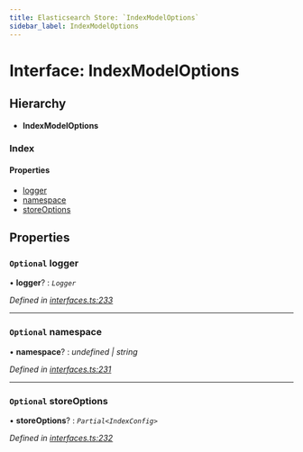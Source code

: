 ```yaml
---
title: Elasticsearch Store: `IndexModelOptions`
sidebar_label: IndexModelOptions
---
```


# Interface: IndexModelOptions

## Hierarchy

* **IndexModelOptions**

### Index

#### Properties

* [logger](indexmodeloptions.md#optional-logger)
* [namespace](indexmodeloptions.md#optional-namespace)
* [storeOptions](indexmodeloptions.md#optional-storeoptions)

## Properties

### `Optional` logger

• **logger**? : *`Logger`*

*Defined in [interfaces.ts:233](https://github.com/terascope/teraslice/blob/d3a803c3/packages/elasticsearch-store/src/interfaces.ts#L233)*

___

### `Optional` namespace

• **namespace**? : *undefined | string*

*Defined in [interfaces.ts:231](https://github.com/terascope/teraslice/blob/d3a803c3/packages/elasticsearch-store/src/interfaces.ts#L231)*

___

### `Optional` storeOptions

• **storeOptions**? : *`Partial<IndexConfig>`*

*Defined in [interfaces.ts:232](https://github.com/terascope/teraslice/blob/d3a803c3/packages/elasticsearch-store/src/interfaces.ts#L232)*

